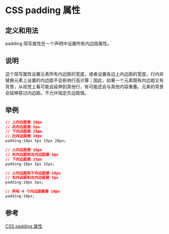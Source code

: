 # CSS padding 属性

## 定义和用法
padding 简写属性在一个声明中设置所有内边距属性。

## 说明
这个简写属性设置元素所有内边距的宽度，或者设置各边上内边距的宽度。行内非替换元素上设置的内边距不会影响行高计算；因此，如果一个元素既有内边距又有背景，从视觉上看可能会延伸到其他行，有可能还会与其他内容重叠。元素的背景会延伸穿过内边距。不允许指定负边距值。

## 举例
```css
// 上内边距是 10px 
// 右内边距是 5px
// 下内边距是 15px
// 左内边距是 20px
padding:10px 5px 15px 20px;
```

```css
// 上内边距是 10px 
// 右内边距和左内边距是 5px
// 下内边距是 15px
padding:10px 5px 15px;
```

```css
// 上内边距和下内边距是 10px
// 右内边距和左内边距是 5px
padding:10px 5px;
```


```css
// 所有 4 个内边距都是 10px
padding:10px;
```

## 参考
[CSS padding 属性](https://www.w3school.com.cn/cssref/pr_padding.asp)
<comment/>